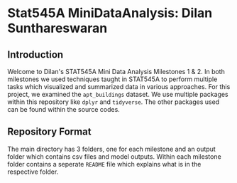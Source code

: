 # Stat545A MiniDataAnalysis: Dilan Sunthareswaran

## Introduction 
Welcome to Dilan's STAT545A Mini Data Analysis Milestones 1 & 2. In both milestones we used techniques taught in STAT545A to perform multiple tasks which visualized and summarized data in various approaches. For this project, we examined the `apt_buildings` dataset. We use multiple packages within this repository like `dplyr` and `tidyverse`. The other packages used can be found within the source codes. 

## Repository Format
The main directory has 3 folders, one for each milestone and an output folder which contains csv files and model outputs. Within each milestone folder contains a seperate `README` file which explains what is in the respective folder.
